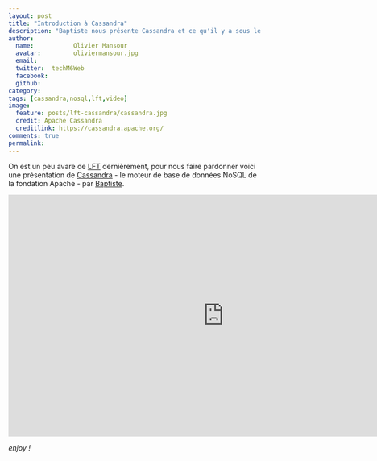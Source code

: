 ```yaml
---
layout: post
title: "Introduction à Cassandra"
description: "Baptiste nous présente Cassandra et ce qu'il y a sous le capot."
author:
  name:           Olivier Mansour
  avatar:         oliviermansour.jpg
  email:
  twitter:  techM6Web
  facebook:
  github:
category:
tags: [cassandra,nosql,lft,video]
image:
  feature: posts/lft-cassandra/cassandra.jpg
  credit: Apache Cassandra
  creditlink: https://cassandra.apache.org/
comments: true
permalink: 
---
```



On est un peu avare de [LFT](http://tech.m6web.fr/tag/lft/) dernièrement, pour nous faire pardonner voici une présentation de [Cassandra](https://cassandra.apache.org/) - le moteur de base de données NoSQL de la fondation Apache - par [Baptiste](https://twitter.com/bdu_p).

<iframe width="853" height="480" src="https://www.youtube.com/embed/usRbKPk-6Mo" frameborder="0" allowfullscreen></iframe>

*enjoy !*